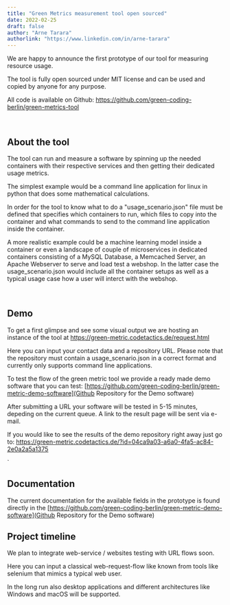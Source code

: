 ```yaml
---
title: "Green Metrics measurement tool open sourced"
date: 2022-02-25
draft: false
author: "Arne Tarara"
authorlink: "https://www.linkedin.com/in/arne-tarara"
---
```


We are happy to announce the first prototype of our tool for measuring resource
usage.

The tool is fully open sourced under MIT license and can be used and copied
by anyone for any purpose.

All code is available on Github: https://github.com/green-coding-berlin/green-metrics-tool

&nbsp;
## About the tool
The tool can run and measure a software by spinning up the needed containers with
their respective services and then getting their dedicated usage metrics.

The simplest example would be a command line application for linux in python
that does some mathematical calculations.

In order for the tool to know what to do a "usage_scenario.json" file must
be defined that specifies which containers to run, which files to copy into
the container and what commands to send to the command line application inside the
container.

A more realistic example could be a machine learning model inside a container
or even a landscape of couple of microservices in dedicated containers consisting
of a MySQL Database, a Memcached Server, an Apache Webserver to serve and
load test a webshop.
In the latter case the usage_scenario.json would include all the container
setups as well as a typical usage case how a user will interct with the webshop.

&nbsp;

## Demo
To get a first glimpse and see some visual output we are hosting an instance of the
tool at https://green-metric.codetactics.de/request.html

Here you can input your contact data and a repository URL. Please note that the
repository must contain a usage_scenario.json in a correct format and
currently only supports command line applications.

To test the flow of the green metric tool we provide a ready made demo software
that you can test: [https://github.com/green-coding-berlin/green-metric-demo-software](Github Repository for the Demo software)

After submitting a URL your software will be tested in 5-15 minutes, depeding on
the current queue. A link to the result page will be sent via e-mail.

If you would like to see the results of the demo repository right away just
go to: https://green-metric.codetactics.de/?id=04ca9a03-a6a0-4fa5-ac84-2e0a2a5a1375

`
&nbsp;


## Documentation
The current documentation for the available fields in the prototype is found directly
in the [https://github.com/green-coding-berlin/green-metric-demo-software](Github Repository for the Demo software)


## Project timeline

We plan to integrate web-service / websites testing with URL flows soon.

Here you can input a classical web-request-flow like known from tools like selenium
that mimics a typical web user.

In the long run also desktop applications and different architectures like Windows and macOS will be supported.